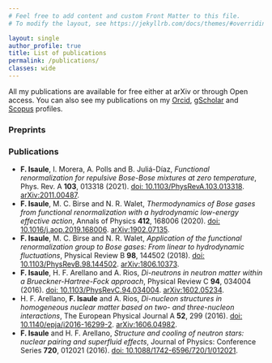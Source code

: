 ```yaml
---
# Feel free to add content and custom Front Matter to this file.
# To modify the layout, see https://jekyllrb.com/docs/themes/#overriding-theme-defaults

layout: single
author_profile: true
title: List of publications
permalink: /publications/
classes: wide
---
```




All my publications are available for free either at arXiv or through Open access. You can also see my publications on my [Orcid](https://orcid.org/0000-0003-1810-0707), [gScholar](https://scholar.google.com/citations?user=b-MCzAsAAAAJ&hl=en&oi=ao) and [Scopus](https://www.scopus.com/authid/detail.uri?authorId=57190371396) profiles.

### Preprints



### Publications

* **F. Isaule**, I. Morera, A. Polls and B. Juliá-Díaz, _Functional renormalization for repulsive Bose-Bose mixtures at zero temperature_, Phys. Rev. A **103**, 013318 (2021). [doi: 10.1103/PhysRevA.103.013318](https://link.aps.org/doi/10.1103/PhysRevA.103.013318). [arXiv:2011.00487](https://arxiv.org/abs/2011.00487).
* **F. Isaule**, M. C. Birse and N. R. Walet, _Thermodynamics of Bose gases from functional renormalization with a hydrodynamic low-energy effective action_, Annals of Physics **412**, 168006 (2020). [doi: 10.1016/j.aop.2019.168006](https://doi.org/10.1016/j.aop.2019.168006). [arXiv:1902.07135](https://arxiv.org/abs/1902.07135).
* **F. Isaule**, M. C. Birse and N. R. Walet, _Application of the functional renormalization group to Bose gases: From linear to hydrodynamic fluctuations_, Physical Review B **98**, 144502 (2018). [doi: 10.1103/PhysRevB.98.144502](https://doi.org/10.1103/PhysRevB.98.144502). [arXiv:1806.10373](https://arxiv.org/abs/1806.10373).
* **F. Isaule**, H. F. Arellano and A. Rios, _Di-neutrons in neutron matter within a Brueckner-Hartree-Fock approach_, Physical Review C **94**, 034004 (2016). [doi: 10.1103/PhysRevC.94.034004](https://doi.org/10.1103/PhysRevC.94.034004). [arXiv:1602.05234](https://arxiv.org/abs/1602.05234).
* H. F. Arellano, **F. Isaule** and A. Rios, _Di-nucleon structures in homogeneous nuclear matter based on two- and three-nucleon interactions_, The European Physical Journal A **52**, 299 (2016). [doi: 10.1140/epja/i2016-16299-2](https://doi.org/10.1140/epja/i2016-16299-2). [arXiv:1606.04982](https://arxiv.org/abs/1606.04982).
* **F. Isaule** and H. F. Arellano, _Structure and cooling of neutron stars: nuclear pairing and superfluid effects_, Journal of Physics: Conference Series **720**, 012021 (2016). [doi: 10.1088/1742-6596/720/1/012021](https://doi.org/10.1088/1742-6596/720/1/012021).

